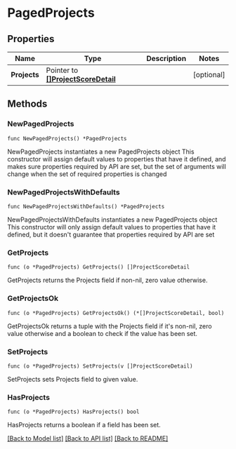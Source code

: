 # PagedProjects

## Properties

Name | Type | Description | Notes
------------ | ------------- | ------------- | -------------
**Projects** | Pointer to [**[]ProjectScoreDetail**](ProjectScoreDetail.md) |  | [optional] 

## Methods

### NewPagedProjects

`func NewPagedProjects() *PagedProjects`

NewPagedProjects instantiates a new PagedProjects object
This constructor will assign default values to properties that have it defined,
and makes sure properties required by API are set, but the set of arguments
will change when the set of required properties is changed

### NewPagedProjectsWithDefaults

`func NewPagedProjectsWithDefaults() *PagedProjects`

NewPagedProjectsWithDefaults instantiates a new PagedProjects object
This constructor will only assign default values to properties that have it defined,
but it doesn't guarantee that properties required by API are set

### GetProjects

`func (o *PagedProjects) GetProjects() []ProjectScoreDetail`

GetProjects returns the Projects field if non-nil, zero value otherwise.

### GetProjectsOk

`func (o *PagedProjects) GetProjectsOk() (*[]ProjectScoreDetail, bool)`

GetProjectsOk returns a tuple with the Projects field if it's non-nil, zero value otherwise
and a boolean to check if the value has been set.

### SetProjects

`func (o *PagedProjects) SetProjects(v []ProjectScoreDetail)`

SetProjects sets Projects field to given value.

### HasProjects

`func (o *PagedProjects) HasProjects() bool`

HasProjects returns a boolean if a field has been set.


[[Back to Model list]](../README.md#documentation-for-models) [[Back to API list]](../README.md#documentation-for-api-endpoints) [[Back to README]](../README.md)


